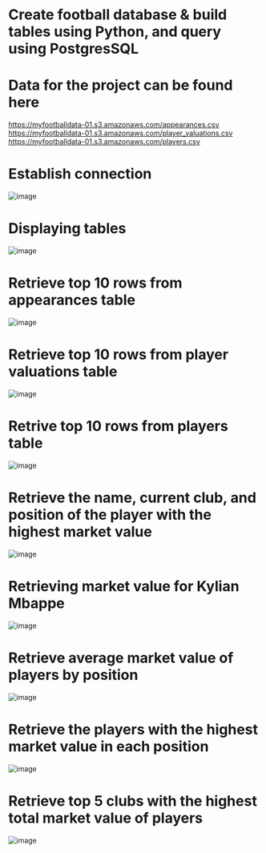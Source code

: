 # Create football database & build tables using Python, and query using PostgresSQL

# Data for the project can be found here
https://myfootballdata-01.s3.amazonaws.com/appearances.csv \
https://myfootballdata-01.s3.amazonaws.com/player_valuations.csv \
https://myfootballdata-01.s3.amazonaws.com/players.csv

# Establish connection
![image](https://github.com/rajaravindp/createDBwithPy/assets/118573661/e7216d5c-029f-44ab-93be-f44efd99c274)

# Displaying tables
![image](https://github.com/rajaravindp/createDBwithPy/assets/118573661/279e2816-44f6-456a-a8ee-7a46a89ebf31)

# Retrieve top 10 rows from appearances table
![image](https://github.com/rajaravindp/createDBwithPy/assets/118573661/d68c9a54-673e-489e-a542-1bfc30734982)

# Retrieve top 10 rows from player valuations table
![image](https://github.com/rajaravindp/createDBwithPy/assets/118573661/8f44d3d9-97f6-44f6-9de9-7ff54ac37979)

# Retrive top 10 rows from players table
![image](https://github.com/rajaravindp/createDBwithPy/assets/118573661/1e8d47a2-4517-403d-889d-ac27003fac86)

# Retrieve the name, current club, and position of the player with the highest market value
![image](https://github.com/rajaravindp/createDBwithPy/assets/118573661/3fc4b408-551b-458f-ac78-b1d53c101516)

# Retrieving market value for Kylian Mbappe
![image](https://github.com/rajaravindp/createDBwithPy/assets/118573661/615af31e-7cba-4a97-8056-6dfeec44ce24)

# Retrieve average market value of players by position
![image](https://github.com/rajaravindp/createDBwithPy/assets/118573661/0816e002-adb7-43bf-9f6f-5e09d37dfe35)

# Retrieve the players with the highest market value in each position
![image](https://github.com/rajaravindp/createDBwithPy/assets/118573661/7d4c44d1-d8a9-428b-b18a-a07bfc5c6d48)

# Retrieve top 5 clubs with the highest total market value of players
![image](https://github.com/rajaravindp/createDBwithPy/assets/118573661/d277f504-1165-4cef-99c5-6f83430e9f1a)
